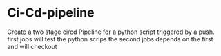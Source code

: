 # Ci-Cd-pipeline
Create a two stage ci/cd Pipeline for a python script  triggered by a push. first jobs will test the python scrips the second jobs depends on the first and will checkout 
